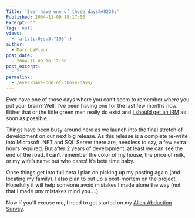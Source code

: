 ```yaml
---
Title: 'Ever have one of those days&#8230;'
Published: 2004-11-09 18:17:00
Excerpt: ""
Tags: null
views:
  - 'a:1:{i:0;s:3:"196";}'
author:
  - Marc LaFleur
post_date:
  - 2004-11-09 18:17:00
post_excerpt:
  - ""
permalink:
  - /ever-have-one-of-those-days/
---
```

<div class="Section1"> <p>Ever have one of those days where you can&rsquo;t seem to remember where you put your&nbsp;brain? Well, I&rsquo;ve been having one for the last few months now. Either that or the little green men really do exist and <a href="http://www.abduct.com/irm.htm" target="_blank">I should get an IRM</a> as soon as possible.</p> <p>Things have been busy around here as we launch into the final stretch of development on our next big release. As this release is a complete re-write into Microsoft .NET and SQL Server there are, needless to say, a few extra hours required. But after 2 years of development, at least we can see the end of the road. I can&rsquo;t remember the color of my house, the price of milk, or my wife&rsquo;s name but who cares! It&rsquo;s beta time baby.</p> <p>Once things get into full beta I plan on picking up my posting again (and locating my family). I also plan to put up a post-mortem on the project. Hopefully it will help someone avoid mistakes I made alone the way (not that I made <i><span style='font-style:italic'>any</span></i> mistakes mind you&hellip;.).</p> <p>Now if you&rsquo;ll excuse me, I need to get started on my <a href="http://www.abduct.com/survey.htm" target="_blank">Alien Abduction Survey</a>.</p></div>